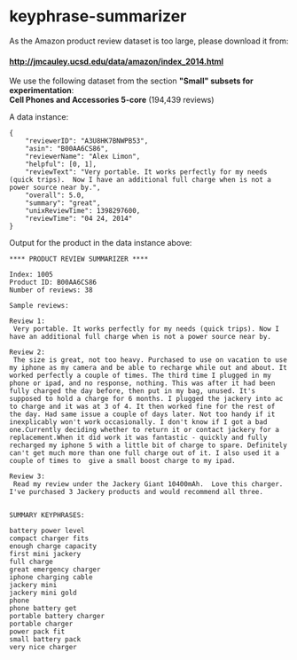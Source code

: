 # keyphrase-summarizer

As the Amazon product review dataset is too large, please download it from: 
#### http://jmcauley.ucsd.edu/data/amazon/index_2014.html

We use the following dataset from the section **"Small" subsets for experimentation**:  
**Cell Phones and Accessories 5-core** (194,439 reviews)


A data instance:
```
{
    "reviewerID": "A3U8HK7BNWPB53", 
    "asin": "B00AA6CS86", 
    "reviewerName": "Alex Limon", 
    "helpful": [0, 1], 
    "reviewText": "Very portable. It works perfectly for my needs (quick trips).  Now I have an additional full charge when is not a power source near by.", 
    "overall": 5.0, 
    "summary": "great", 
    "unixReviewTime": 1398297600, 
    "reviewTime": "04 24, 2014"
}
```

Output for the product in the data instance above:
```
**** PRODUCT REVIEW SUMMARIZER ****

Index: 1005
Product ID: B00AA6CS86
Number of reviews: 38

Sample reviews:

Review 1:
 Very portable. It works perfectly for my needs (quick trips). Now I have an additional full charge when is not a power source near by.

Review 2:
 The size is great, not too heavy. Purchased to use on vacation to use my iphone as my camera and be able to recharge while out and about. It worked perfectly a couple of times. The third time I plugged in my phone or ipad, and no response, nothing. This was after it had been fully charged the day before, then put in my bag, unused. It's supposed to hold a charge for 6 months. I plugged the jackery into ac to charge and it was at 3 of 4. It then worked fine for the rest of the day. Had same issue a couple of days later. Not too handy if it inexplicably won't work occasionally. I don't know if I got a bad one.Currently deciding whether to return it or contact jackery for a replacement.When it did work it was fantastic - quickly and fully recharged my iphone 5 with a little bit of charge to spare. Definitely can't get much more than one full charge out of it. I also used it a couple of times to  give a small boost charge to my ipad.

Review 3:
 Read my review under the Jackery Giant 10400mAh.  Love this charger.  I've purchased 3 Jackery products and would recommend all three.


SUMMARY KEYPHRASES:

battery power level
compact charger fits
enough charge capacity
first mini jackery
full charge
great emergency charger
iphone charging cable
jackery mini
jackery mini gold
phone
phone battery get
portable battery charger
portable charger
power pack fit
small battery pack
very nice charger
```
